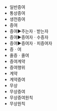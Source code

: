 - 일반증여
- 통상증여
- 생전증여
- 증여
- 증여▶️주는자ㆍ받는자
- 증여▶️증여자ㆍ수증자
- 증여▶️증여자ㆍ피증여자
- 증ㆍ여
- 줄증ㆍ줄여
- 증여계약
- 증여행위
- 계약
- 계약증여
- 무상
- 무상증여
- 무상증여원칙
- 무상원칙
